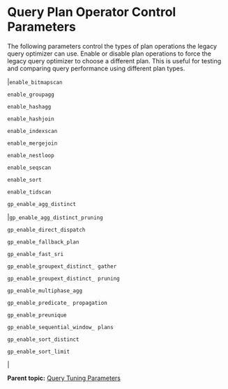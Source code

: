 # Query Plan Operator Control Parameters 

The following parameters control the types of plan operations the legacy query optimizer can use. Enable or disable plan operations to force the legacy query optimizer to choose a different plan. This is useful for testing and comparing query performance using different plan types.

|`enable_bitmapscan`

 `enable_groupagg`

 `enable_hashagg`

 `enable_hashjoin`

 `enable_indexscan`

 `enable_mergejoin`

 `enable_nestloop`

 `enable_seqscan`

 `enable_sort`

 `enable_tidscan`

 `gp_enable_agg_distinct`

|`gp_enable_agg_distinct_pruning`

 `gp_enable_direct_dispatch`

 `gp_enable_fallback_plan`

 `gp_enable_fast_sri`

 `gp_enable_groupext_distinct_ gather`

 `gp_enable_groupext_distinct_ pruning`

 `gp_enable_multiphase_agg`

 `gp_enable_predicate_ propagation`

 `gp_enable_preunique`

 `gp_enable_sequential_window_ plans`

 `gp_enable_sort_distinct`

 `gp_enable_sort_limit`

|

**Parent topic:** [Query Tuning Parameters](../topics/g-query-tuning-parameters.html)

